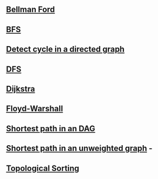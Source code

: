 
## [Bellman Ford](https://github.com/arunkalher/DSA-Repo/tree/main/Graph/bellman-ford) 
## [BFS](https://github.com/arunkalher/DSA-Repo/tree/main/Graph/bfs) 
## [Detect cycle in a directed graph](https://github.com/arunkalher/DSA-Repo/tree/main/Graph/cycle_in_dir) 
## [DFS](https://github.com/arunkalher/DSA-Repo/tree/main/Graph/dfs) 
## [Dijkstra](https://github.com/arunkalher/DSA-Repo/tree/main/Graph/dijkstra) 
## [Floyd-Warshall](https://github.com/arunkalher/DSA-Repo/tree/main/Graph/floyd-warshall) 
## [Shortest path in an DAG](https://github.com/arunkalher/DSA-Repo/tree/main/Graph/shortest_path_in_DAG)   
## [Shortest path in an unweighted graph](https://github.com/arunkalher/DSA-Repo/tree/main/Graph/sortest_path_in_unwei)    -
## [Topological Sorting](https://github.com/arunkalher/DSA-Repo/tree/main/Graph/topo%20_sort)  

 